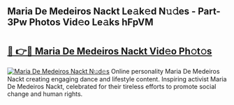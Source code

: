 ## Maria De Medeiros Nackt Le𝚊k𝚎d N𝚞𝚍es - Part-3Pw Photos Vid𝚎o Le𝚊ks hFpVM

# <h2><a href="http://fb37yfh.evod.top/?m=Maria+De+Medeiros+Nackt">🔗 👉🔴 Maria De Medeiros Nackt Vid𝚎o Ph𝚘t𝚘s</a></h2>

[![Maria De Medeiros Nackt N𝚞d𝚎s](https://i.imgur.com/8V9OHl7.gif)](http://fb37yfh.evod.top/?m=Maria+De+Medeiros+Nackt)
Online personality Maria De Medeiros Nackt creating engaging dance and lifestyle content. Inspiring activist Maria De Medeiros Nackt, celebrated for their tireless efforts to promote social change and human rights. 
